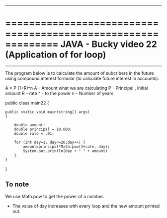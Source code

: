 *************************************************************
=============================================================
JAVA - Bucky video 22 (Application of for loop)
=============================================================
*************************************************************

The program below is to calculate the amount of subcribers in the future using compound interest formular (to calculate future interest in accounts).

A = P (1+R)^n
A - Amount what we are calculating
P - Principal , initial amount
R - rate
^ - to the power
n - Number of years


public class main22 {

	public static void main(string[] args)
	{

		double amount;
		double principal = 10,000;
		double rate = .01;
	
		for (int day=1; day<=20;day++) {
			amount=principal*Math.pow(1+rate, day);
			System.out.println(day + " " + amount)		
		}
	}
}

To note
-------

We use Math.pow to get the power of a number.
- The value of day increases with every loop and the new amount printed out.